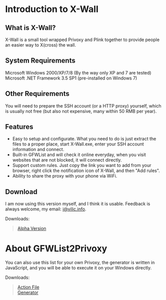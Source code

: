 
# Introduction to X-Wall

## What is X-Wall?

X-Wall is a small tool wrapped Privoxy and Plink together to provide people an easier way to X(cross) the wall.

## System Requirements

Microsoft Windows 2000/XP/7/8 (By the way only XP and 7 are tested)
Microsoft .NET Framework 3.5 SP1 (pre-installed on Windows 7)

## Other Requirements

You will need to prepare the SSH account (or a HTTP proxy) yourself, which is usually not free (but also not expensive, many within 50 RMB per year).

## Features

- Easy to setup and configurate. What you need to do is just extract the files to a proper place, start X-Wall.exe, enter your SSH account information and connect.
- Built-in GFWList and will check it online everyday, when you visit websites that are not blocked, it will connect directly.
- Support custom rules. Just copy the link you want to add from your browser, right click the notification icon of X-Wall, and then "Add rules".
- Ability to share the proxy with your phone via WiFi.

## Download

I am now using this version myself, and I think it is usable. Feedback is always welcome, my email: [i@vilic.info](mailto:i@vilic.info).

Downloads:

> [Alpha Version](https://raw.github.com/vilic/x-wall/master/x-wall-alpha.rar)

# About GFWList2Privoxy

You can also use this list for your own Privoxy, the generator is written in JavaScript, and you will be able to execute it on your Windows directly.

Downloads:

> [Action File](https://raw.github.com/vilic/x-wall/master/rules/gfwlist.action)  
> [Generator](https://raw.github.com/vilic/x-wall/master/rules/gfwlist2privoxy.js)